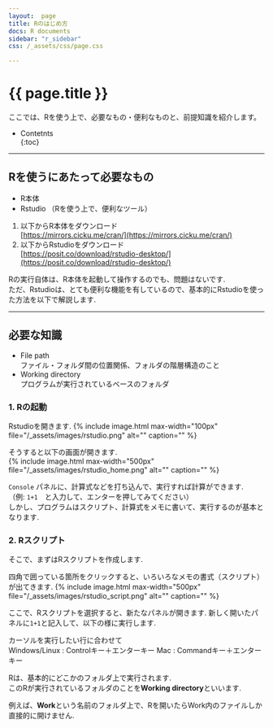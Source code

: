 ```yaml
---
layout:  page
title: Rのはじめ方
docs: R documents
sidebar: "r_sidebar"
css: /_assets/css/page.css

---
```


<h1> {{ page.title }} </h1>
  
ここでは、Rを使う上で、必要なもの・便利なものと、前提知識を紹介します。

* Contetnts  
{:toc}  
  
***  
  
## Rを使うにあたって必要なもの  
  - R本体
  - Rstudio （Rを使う上で、便利なツール）
  
1. 以下からR本体をダウンロード  
    [https://mirrors.cicku.me/cran/](https://mirrors.cicku.me/cran/)
2. 以下からRstudioをダウンロード  
    [https://posit.co/download/rstudio-desktop/](https://posit.co/download/rstudio-desktop/)

Rの実行自体は、R本体を起動して操作するのでも、問題はないです.  
ただ、Rstudioは、とても便利な機能を有しているので、基本的にRstudioを使った方法を以下で解説します.

***  
  
## 必要な知識  
- File path  
  ファイル・フォルダ間の位置関係、フォルダの階層構造のこと  
- Working directory  
  プログラムが実行されているベースのフォルダ  

### 1. Rの起動  
Rstudioを開きます.
{% include image.html 
max-width="100px" file="/_assets/images/rstudio.png" alt=""
caption="" %}
  
そうすると以下の画面が開きます.  
{% include image.html 
max-width="500px" file="/_assets/images/rstudio_home.png" alt=""
caption="" %}

`Console` パネルに、計算式などを打ち込んで、実行すれば計算ができます.  
（例: `1+1`　と入力して、エンターを押してみてください）  
しかし、プログラムはスクリプト、計算式をメモに書いて、実行するのが基本となります.  
  
### 2. Rスクリプト
そこで、まずはRスクリプトを作成します.

四角で囲っている箇所をクリックすると、いろいろなメモの書式（スクリプト）が出てきます.
{% include image.html 
max-width="500px" file="/_assets/images/rstudio_script.png" alt=""
caption="" %}

ここで、Rスクリプトを選択すると、新たなパネルが開きます.
新しく開いたパネルに`1+1`と記入して、以下の様に実行します.  
  
カーソルを実行したい行に合わせて  
Windows/Linux : Controlキー＋エンターキー
Mac : Commandキー＋エンターキー


Rは、基本的にどこかのフォルダ上で実行されます.  
このRが実行されているフォルダのことを<b>Working directory</b>といいます.  
  
例えば、<b>Work</b>という名前のフォルダ上で、Rを開いたらWork内のファイルしか直接的に開けません.  
  

